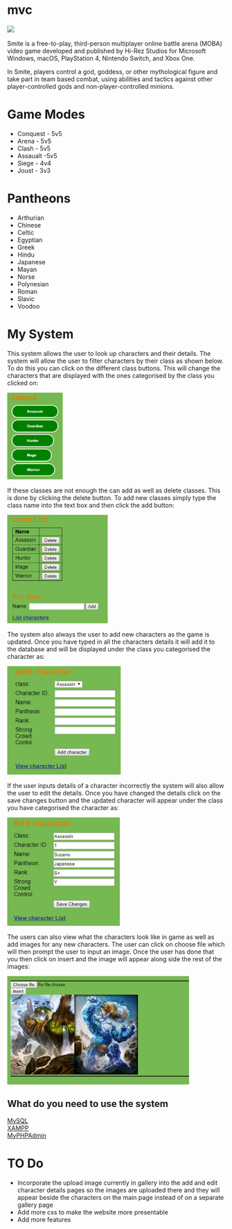 # mvc
![](https://www.vpesports.com/wp-content/uploads/2018/11/SMITE-Box-Art-Key-Art.png)

Smite is a free-to-play, third-person multiplayer online battle arena (MOBA) video game developed and published by Hi-Rez Studios for Microsoft Windows, macOS, PlayStation 4, Nintendo Switch, and Xbox One.

In Smite, players control a god, goddess, or other mythological figure and take part in team based combat, using abilities and tactics against other player-controlled gods and non-player-controlled minions.

# Game Modes #

  - Conquest - 5v5
  - Arena - 5v5
  - Clash - 5v5
  - Assaualt -5v5
  - Siege - 4v4
  - Joust - 3v3
  
  # Pantheons # 
  
  - Arthurian
  - Chinese
  - Celtic
  - Egyptian
  - Greek
  - Hindu
  - Japanese
  - Mayan
  - Norse
  - Polynesian
  - Roman
  - Slavic
  - Voodoo
  
  # My System # 
  
  This system allows the user to look up characters and their details. The system will allow the user to filter
  characters by their class as shown below. To do this you can click on the different class buttons.
  This will change the characters that are displayed with the ones categorised by the class you clicked on:
  
  
  <img src="readMeImages/classes.png" height="200">
  
  If these classes are not enough the can add as well as delete classes. This is done by clicking the delete button.
  To add new classes simply type the class name into the text box and then click the add button:
  
  <img src="readMeImages/addClass.png" height="250">
  
  
  The system also always the user to add new characters as the game is updated. Once you have typed in all the 
  characters details it will add it to the database and will be displayed under the class you categorised the 
  character as:
  
  <img src="readMeImages/addCharacter.png" height="250">
  
  
  If the user inputs details of a character incorrectly the system will also allow the user to edit the details. 
  Once you have changed the details click on the save changes button and the updated character will appear
  under the class you have categorised the character as:
  
  <img src="readMeImages/editCharacter.png" height="250">
  
  The users can also view what the characters look like in game as well as add images for any new characters.
  The user can click on choose file which will then prompt the user to input an image. Once the user has done that 
  you then click on insert and the image will appear along side the rest of the images:
  
  <img src="readMeImages/gallery.png" height="250">
 
## What do you need to use the system ##

   [MySQL][sqlLink]\
   [XAMPP][xamppLink]\
   [MyPHPAdmin][myphpadminLink]

[sqlLink]: https://www.mysql.com/
[xamppLink]: https://www.apachefriends.org/index.html
[myphpadminLink]: https://www.phpmyadmin.net/downloads/


# TO Do #

  - Incorporate the upload image currently in gallery into the add and edit character details pages so the images are uploaded
  there and they will appear beside the characters on the main page instead of on a separate gallery page
  - Add more css to make the website more presentable 
  - Add more features
